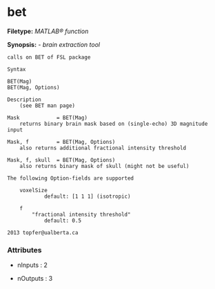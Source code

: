 # bet

**Filetype:** _MATLAB&reg; function_

**Synopsis:** _- brain extraction tool_

    calls on BET of FSL package 
        
    Syntax

    BET(Mag)
    BET(Mag, Options)

    Description
        (see BET man page)

    Mask            = BET(Mag)                   
        returns binary brain mask based on (single-echo) 3D magnitude input 

    Mask, f         = BET(Mag, Options)
        also returns additional fractional intensity threshold 

    Mask, f, skull  = BET(Mag, Options)
        also returns binary mask of skull (might not be useful)

    The following Option-fields are supported

        voxelSize
                default: [1 1 1] (isotropic)

        f 
            "fractional intensity threshold"
                default: 0.5

    2013 topfer@ualberta.ca


### Attributes


- nInputs : 2

- nOutputs : 3
